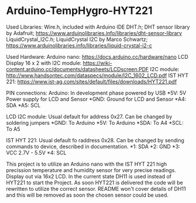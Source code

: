# Arduino-TempHygro-HYT221

Used Libraries:
Wire.h, included with Arduino IDE
DHT.h; DHT sensor library by Adafruit; https://www.arduinolibraries.info/libraries/dht-sensor-library
LiquidCrystal_I2C.h; LiquidCrystal I2C by Marco Schwartz; https://www.arduinolibraries.info/libraries/liquid-crystal-i2-c

Used Hardware:
Arduino nano: https://docs.arduino.cc/hardware/nano
LCD Display 16 x 2 with I2C module: https://wiki-content.arduino.cc/documents/datasheets/LCDscreen.PDF
I2C module: http://www.handsontec.com/dataspecs/module/I2C_1602_LCD.pdf
IST HYT 221: https://www.ist-ag.com/sites/default/files/downloads/HYT221.pdf

PIN connections:
Arduino:
  In development phase powered by USB
  *5V:  5V Power supply for LCD and Sensor
  *GND: Ground for LCD and Sensor
  *A4:  SDA
  *A5:  SCL

LCD I2C module:
  Usual default for address 0x27. Can be changed by soldering jumpers
  *GND:  To Arduino
  *5V:   To Arduino
  *SDA:  To A4
  *SCL:  To A5

IST HYT 221:
  Usual default fo raddress 0x28. Can be changed by sending commands to device, described in documentation.
  *1:    SDA
  *2:    GND
  *3:    VCC 2.7V - 5.5V
  *4:    SCL


This project is to utilize an Arduino nano with the IST HYT 221 high precission temperature and humidity 
sensor for very precise readings. Display out via 16x2 LCD.
In the current state DH11 is used instead of HYT221 to start the Project.
As soon HYT221 is delivered the code will be rewritten to utilize the correct sensor.
README won't cover details of DH11 and this will be removed as soon the chosen sensor could be used. 
